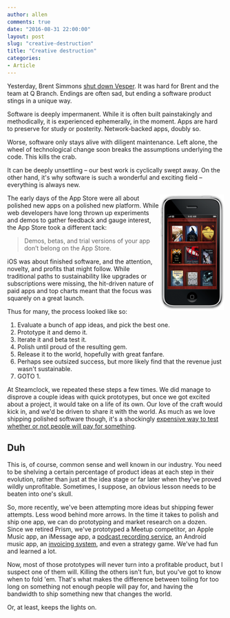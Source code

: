 ```yaml
---
author: allen
comments: true
date: "2016-08-31 22:00:00"
layout: post
slug: "creative-destruction"
title: "Creative destruction"
categories:
- Article
---
```


Yesterday, Brent Simmons [shut down Vesper](http://inessential.com/2016/08/30/vesper_sync_shutdown_tonight_open_sourc). It was hard for Brent and the team at Q Branch. Endings are often sad, but ending a software product stings in a unique way.

Software is deeply impermanent. While it is often built painstakingly and methodically, it is experienced ephemerally, in the moment. Apps are hard to preserve for study or posterity. Network-backed apps, doubly so.

Worse, software only stays alive with diligent maintenance. Left alone, the wheel of technological change soon breaks the assumptions underlying the code. This kills the crab.

It can be deeply unsettling &ndash; our best work is cyclically swept away. On the other hand, it's why software is such a wonderful and exciting field &ndash; everything is always new.

<a href='http://taptaptap.com/blog/how-to-prevent-the-app-store-from-becoming-the-crap-store/'><img src='/images/2016/classics-iphone.png' style='float: right; width: 150px'></a>

The early days of the App Store were all about polished new apps on a polished new platform. While web developers have long thrown up experiments and demos to gather feedback and gauge interest, the App Store took a different tack: 

> Demos, betas, and trial versions of your app don’t belong on the App Store.

iOS was about finished software, and the attention, novelty, and profits that might follow. While traditional paths to sustainability like upgrades or subscriptions were missing, the hit-driven nature of paid apps and top charts meant that the focus was squarely on a great launch.

Thus for many, the process looked like so:

1. Evaluate a bunch of app ideas, and pick the best one.
2. Prototype it and demo it.
3. Iterate it and beta test it.
4. Polish until proud of the resulting gem.
5. Release it to the world, hopefully with great fanfare.
6. Perhaps see outsized success, but more likely find that the revenue just wasn't sustainable.
7. GOTO 1.

At Steamclock, we repeated these steps a few times. We did manage to disprove a couple ideas with quick prototypes, but once we got excited about a project, it would take on a life of its own. Our love of the craft would kick in, and we'd be driven to share it with the world. As much as we love shipping polished software though, it's a shockingly [expensive way to test whether or not people will pay for something](http://www.steamclock.com/blog/2014/10/goodbye-prism/).

## Duh

This is, of course, common sense and well known in our industry. You need to be shelving a certain percentage of product ideas at each step in their evolution, rather than just at the idea stage or far later when they've proved wildly unprofitable. Sometimes, I suppose, an obvious lesson needs to be beaten into one's skull.

So, more recently, we've been attempting more ideas but shipping fewer attempts. Less wood behind more arrows. In the time it takes to polish and ship one app, we can do prototyping and market research on a dozen. Since we retired Prism, we've prototyped a Meetup competitor, an Apple Music app, an iMessage app, a [podcast recording service](https://www.allenpike.com/2014/podcast-recording/), an Android music app, an [invoicing system](https://twitter.com/apike/status/702195969576730624), and even a strategy game. We've had fun and learned a lot.

Now, most of those prototypes will never turn into a profitable product, but I suspect one of them will. Killing the others isn't fun, but you've got to know when to fold 'em. That's what makes the difference between toiling for too long on something not enough people will pay for, and having the bandwidth to ship something new that changes the world.

Or, at least, keeps the lights on.